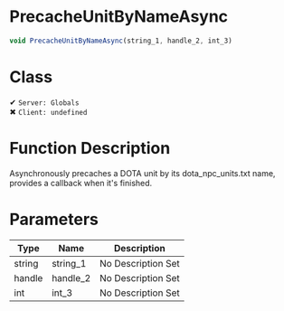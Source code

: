 # PrecacheUnitByNameAsync
```js
void PrecacheUnitByNameAsync(string_1, handle_2, int_3)
```
# Class
✔ `Server: Globals`  
✖ `Client: undefined`  

# Function Description
Asynchronously precaches a DOTA unit by its dota_npc_units.txt name, provides a callback when it's finished.
# Parameters
Type|Name|Description
--|--|--
string|string_1|No Description Set
handle|handle_2|No Description Set
int|int_3|No Description Set

